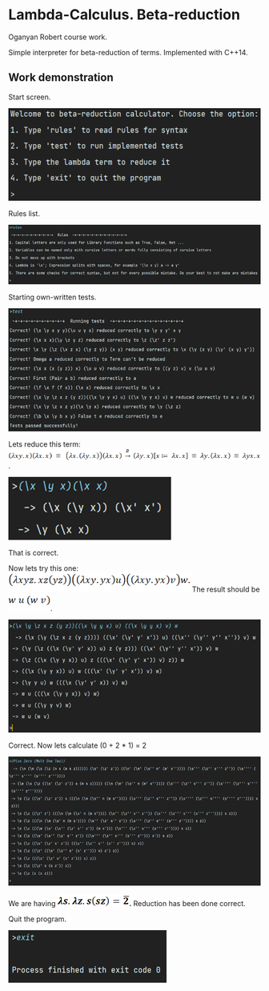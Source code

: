 # Lambda-Calculus. Beta-reduction
Oganyan Robert course work.

Simple interpreter for beta-reduction of terms. Implemented with C++14.

## Work demonstration

Start screen.

![img](./src_md/clip_image001.png)

Rules list.

 ![img](./src_md/clip_image003.png)

Starting own-written tests.

![img](./src_md/clip_image005.png)

Lets reduce this term: ![img](./src_md/clip_image007.png) . 

*![img](./src_md/clip_image009.png)*

That is correct.

 

Now lets try this one: ![img](./src_md/clip_image011.png) The result should be ![img](./src_md/clip_image013.png).

*![img](./src_md/clip_image015.png)*

Correct. Now lets calculate (0 + 2 * 1) = 2

 

![img](./src_md/clip_image017.png)

We are having ![img](./src_md/clip_image019.png)**.** Reduction has been done correct.

Quit the program.

![img](./src_md/clip_image020.png)

